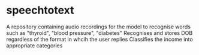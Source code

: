 # speechtotext
A repository containing audio recordings for the model to recognise words such as "thyroid", "blood pressure", "diabetes"
Recognises and stores DOB regardless of the format in whcih the user replies 
Classifies the income into appropriate categories
